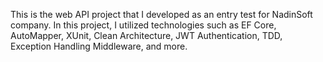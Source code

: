 This is the web API project that I developed as an entry test for NadinSoft company. In this
project, I utilized technologies such as EF Core, AutoMapper, XUnit, Clean Architecture, JWT
Authentication, TDD, Exception Handling Middleware, and more.
